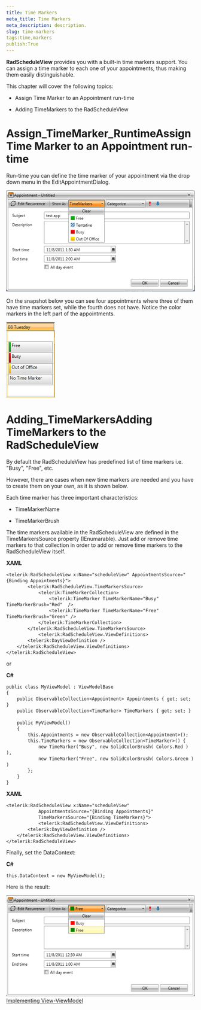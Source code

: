 ```yaml
---
title: Time Markers
meta_title: Time Markers
meta_description: description.
slug: time-markers
tags:time,markers
publish:True
---
```



__RadScheduleView__ provides you with a built-in time markers support. You can assign a time marker to each one of your appointments, thus making them easily distinguishable.
		

This chapter will cover the following topics:

* Assign Time Marker to an Appointment run-time

* Adding TimeMarkers to the RadScheduleView

# Assign_TimeMarker_RuntimeAssign Time Marker to an Appointment run-time

Run-time you can define the time marker of your appointment via the drop down menu in the EditAppointmentDialog.

![radscheduleview timemarkers 01](images/radscheduleview_timemarkers_01.png)

On the snapshot below you can see four appointments where three of them have time markers set, while the fourth does not have. Notice the color markers in the left part of the appointments.

![radscheduleview timemarkers 02](images/radscheduleview_timemarkers_02.png)

# Adding_TimeMarkersAdding TimeMarkers to the RadScheduleView

By default the RadScheduleView has predefined list of time markers i.e. "Busy", "Free", etc. 
		

However, there are cases when new time markers are needed and you have to create them on your own, as it is shown below. 
		

Each time marker has three important characteristics:

* TimeMarkerName

* TimeMarkerBrush

The time markers available in the RadScheduleView are defined in the TimeMarkersSource property (IEnumarable). Just add or remove time markers to that collection in order to add or remove time markers to the RadScheduleView itself.
		


 __XAML__
    


	<telerik:RadScheduleView x:Name="scheduleView" AppointmentsSource="{Binding Appointments}">
			<telerik:RadScheduleView.TimeMarkersSource>
				<telerik:TimeMarkerCollection>
					<telerik:TimeMarker TimeMarkerName="Busy" TimeMarkerBrush="Red"  />
					<telerik:TimeMarker TimeMarkerName="Free" TimeMarkerBrush="Green" />
				</telerik:TimeMarkerCollection>
			</telerik:RadScheduleView.TimeMarkersSource>
				<telerik:RadScheduleView.ViewDefinitions>
			<telerik:DayViewDefinition />
		</telerik:RadScheduleView.ViewDefinitions>		
	</telerik:RadScheduleView>



or


 __C#__
    


	public class MyViewModel : ViewModelBase
	{
		public ObservableCollection<Appointment> Appointments { get; set; }
		public ObservableCollection<TimeMarker> TimeMarkers { get; set; }
	
		public MyViewModel()
		{
			this.Appointments = new ObservableCollection<Appointment>();
			this.TimeMarkers = new ObservableCollection<TimeMarker>() {
				new TimeMarker("Busy", new SolidColorBrush( Colors.Red ) ),
				new TimeMarker("Free", new SolidColorBrush( Colors.Green ) )
			};
		}
	}




 __XAML__
    


	<telerik:RadScheduleView x:Name="scheduleView" 
				AppointmentsSource="{Binding Appointments}"
				TimeMarkersSource="{Binding TimeMarkers}">		
				<telerik:RadScheduleView.ViewDefinitions>
			<telerik:DayViewDefinition />
		</telerik:RadScheduleView.ViewDefinitions>		
	</telerik:RadScheduleView>



Finally, set the DataContext:


 __C#__
    


	this.DataContext = new MyViewModel();



Here is the result:

![radscheduleview timemarkers 03](images/radscheduleview_timemarkers_03.png)[Implementing View-ViewModel ]({{slug:implementing-view-viewmodel-}})
